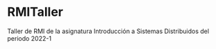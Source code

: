 # RMITaller
 Taller de RMI de la asignatura Introducción a Sistemas Distribuidos del periodo 2022-1
